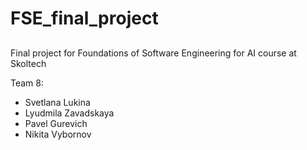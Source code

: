 # FSE_final_project

##

Final project for Foundations of Software Engineering for AI course at Skoltech

Team 8:
* Svetlana Lukina
* Lyudmila Zavadskaya
* Pavel Gurevich
* Nikita Vybornov

